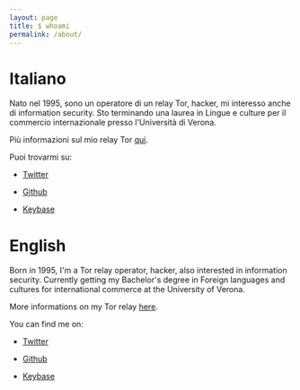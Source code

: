 ```yaml
---
layout: page
title: $ whoami
permalink: /about/
---
```

# Italiano

Nato nel 1995, sono un operatore di un relay Tor, hacker, mi interesso anche di information security. Sto terminando una laurea in Lingue e culture per il commercio internazionale presso l'Università di Verona.

Più informazioni sul mio relay Tor
[qui](https://metrics.torproject.org/rs.html#search/contact:pigaianiedoardo(at)gmail(dot)com).

Puoi trovarmi su:

- [Twitter](https://twitter.com/edoardopigaiani)

- [Github](https://github.com/edoardopigaiani)

- [Keybase](https://keybase.io/edoardopigaiani)

# English

Born in 1995, I'm a Tor relay operator, hacker, also interested in information security. Currently getting my Bachelor's degree in Foreign languages and cultures for international commerce at the University of Verona. 

More informations on my Tor relay
[here](https://metrics.torproject.org/rs.html#search/contact:pigaianiedoardo(at)gmail(dot)com).

You can find me on:

- [Twitter](https://twitter.com/edoardopigaiani)

- [Github](https://github.com/edoardopigaiani)

- [Keybase](https://keybase.io/edoardopigaiani)